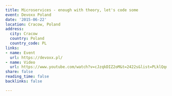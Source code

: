 ```yaml
---
title: Microservices - enough with theory, let's code some
event: Devoxx Poland
date: '2015-06-22'
location: Cracow, Poland
address:
  city: Cracow
  country: Poland
  country_code: PL
links:
- name: Event
  url: https://devoxx.pl/
- name: Video
  url: https://www.youtube.com/watch?v=cJzqkDIZ2oM&t=2422s&list=PLklQqdqnBkPh4vfnOjYyOtOrmtNr2eb2j&index=22
share: false
reading_time: false
backlinks: false

---
```

